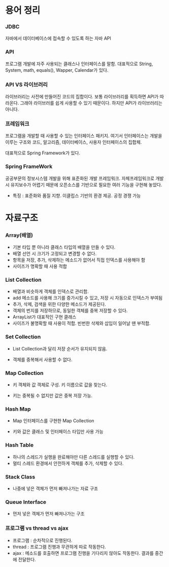 # 용어 정리

### JDBC

자바에서 데이터베이스에 접속할 수 있도록 하는 자바 API

### API

프로그램 개발에 자주 사용되는 클래스나 인터페이스를 말함. 대표적으로 String, System, math, equals(), Wapper, Calendar가 있다.

### API VS 라이브러리

라이브러리는 사전에 만들어진 코드의 집합이다. 보통 라이브러리를 획득하면 API가 따라온다. 그래야 라이브러를 쉽게 사용할 수 있기 때문이다. 하지만 API가 라이브러리는 아니다.

### 프레임워크

프로그램을 개발할 때 사용할 수 있는 인터페이스 패키지. 여기서 인터페이스는 개발을 이루는 구조와 코드, 알고리즘, 데이터베이스, 사용자 인터페이스의 집합체.

대표적으로 Spring Framework가 있다. 

### Spring FrameWork

공공부문의 정보시스템 개발을 위해 표준화된 개발 프레임워크. 자체프레임워크로 개발 시 유지보수가 어렵기 때문에 오픈소스를 기반으로 필요한 여러 기능을 구현해 놓았다.

* 특징 : 표준화와 품질 지향. 이클립스 기반의 환경 제공. 공정 경쟁 가능



# 자료구조

### Array(배열)

* 기본 타입 뿐 아니라 클래스 타입의 배열을 만들 수 있다.
* 배열 선언 시 크기가 고정되고 변경할 수 없다.
* 항목을 저장, 추가, 삭제하는 메소드가 없어서 직접 인덱스를 사용해야 함
* 사이즈가 명확할 때 사용 적합



### List Collection

* 배열과 비슷하게 객체를 인덱스로 관리함.
* add 메소드를 사용해 크기를 증가시킬 수 있고, 저장 시 자동으로 인덱스가 부여됨
* 추가, 삭제, 검색을 위한 다양한 메소드가 제공된다.
* 객체의 번지를 저장하므로, 동일한 객체를 중복 저장할 수 있다.
* ArrayList가 대표적인 구현 클래스
* 사이즈가 불명확할 때 사용이 적합. 빈번한 삭제와 삽입이 일어날 땐 부적합.



### Set Collection

* List Collection과 달리 저장 순서가 유지되지 않음.

* 객체를 중복해서 사용할 수 없다. 

  

### Map Collection

* 키 객체와 값 객체로 구성. 키 이름으로 값을 찾는다.

* 키는 중복될 수 없지만 값은 중복 저장 가능.

  

### Hash Map

* Map 인터페이스를 구현한 Map Collection

* 키와 값은 클래스 및 인터페이스 타입만 사용 가능

  

### Hash Table

* 하나의 스레드가 실행을 완료해야만 다른 스레드를 실행할 수 있다.
* 멀티 스레드 환경에서 안전하게 객체를 추가, 삭제할 수 있다.



### Stack Class

* 나중에 넣은 객체가 먼저 빠져나가는 자료 구조

  

### Queue Interface

* 먼저 넣은 객체가 먼저 빠져나가는 구조

### 프로그램 vs thread vs ajax
* 프로그램 : 순차적으로 진행된다.
* thread : 프로그램 진행과 무관하게 따로 작동한다.
* ajax : 메소드를 호출하면 프로그램 진행을 기다리지 않아도 작동한다. 결과를 중간에 전달한다. 

